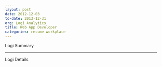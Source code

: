 ```yaml
---
layout: post
date: 2012-12-03
to-date: 2013-12-31
org: Logi Analytics
title: Web App Developer
categories: resume workplace
---
```


Logi Summary

-----

Logi Details
